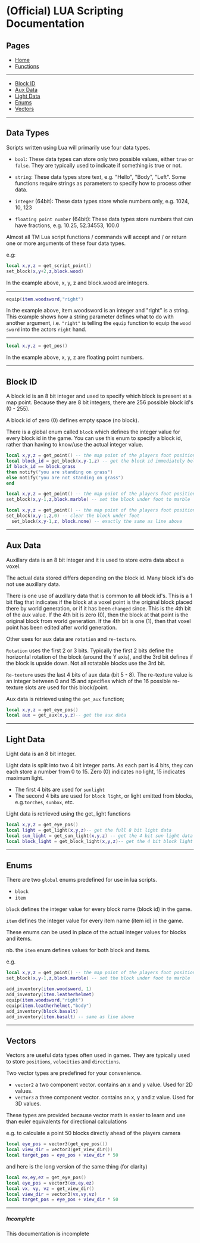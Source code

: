 # (Official) LUA Scripting Documentation

## Pages

- [Home](../../index)
- [Functions](functions)

___

- [Block ID](#block-id)
- [Aux Data](#aux-data)
- [Light Data](#light-data)
- [Enums](#enums)
- [Vectors](#vectors)

___

## Data Types

Scripts written using Lua will primarily use four data types.

- `bool`: These data types can store only two possible values, either `true` or `false`. They are typically used to indicate if something is true or not.

- `string`: These data types store text, e.g. "Hello", "Body", "Left". Some  functions require strings as parameters to specify how to process other data.

- `integer` (64bit): These data types store whole numbers only, e.g. 1024, 10, 123

- `floating point number` (64bit): These data types store numbers that can have fractions, e.g. 10.25, 52.34553, 100.0

Almost all TM Lua script functions / commands will accept and / or return one or more arguments of these four data types.

e.g:

```lua
local x,y,z = get_script_point()
set_block(x,y+2,z,block.wood)
```

In the example above, x, y, z and block.wood are integers.

___

```lua
equip(item.woodsword,"right")
```

In the example above, item.woodsword is an integer and "right" is a string. This example shows how a string parameter defines what to do with another argument, i.e. `"right"` is telling the `equip` function to equip the `wood sword` into the actors `right` hand.

___

```lua
local x,y,z = get_pos()
```

In the example above, x, y, z are floating point numbers.

___

## Block ID

A block id is an 8 bit integer and used to specify which block is present at a map point. Because they are 8 bit integers, there are 256 possible block id's (0 - 255).

A block id of zero (0) defines empty space (no block).

There is a global enum called `block` which defines the integer value for every block id in the game. You can use this enum to specify a block id, rather than having to know/use the actual integer value.

```lua
local x,y,z = get_point() -- the map point of the players foot position
local block_id = get_block(x,y-1,z) -- get the block id immediately below the players feet
if block_id == block.grass
then notify("you are standing on grass")
else notify("you are not standing on grass")
end
```

```lua
local x,y,z = get_point() -- the map point of the players foot position
set_block(x,y-1,z,block.marble) -- set the block under foot to marble
```

```lua
local x,y,z = get_point() -- the map point of the players foot position
set_block(x,y-1,z,0) -- clear the block under foot
  set_block(x,y-1,z, block.none) -- exactly the same as line above
```

___

## Aux Data

Auxillary data is an 8 bit integer and it is used to store extra data about a voxel.

The actual data stored differs depending on the block id. Many block id's do not use auxillary data.

There is one use of auxillary data that is common to all block id's. This is a 1 bit flag that indicates if the block at a voxel point is the original block placed there by world generation, or if it has been `changed` since. This is the 4th bit of the aux value. If the 4th bit is zero (0), then the block at that point is the original block from world generation. If the 4th bit is one (1), then that voxel point has been edited after world generation.

Other uses for aux data are `rotation` and `re-texture`.

`Rotation` uses the first 2 or 3 bits. Typically the first 2 bits define the horizontal rotation of the block (around the Y axis), and the 3rd bit defines if the block is upside down. Not all rotatable blocks use the 3rd bit.

`Re-texture` uses the last 4 bits of aux data (bit 5 - 8). The re-texture value is an integer between 0 and 15 and specifies which of the 16 possible re-texture slots are used for this block/point.

Aux data is retrieved using the `get_aux` function;

```lua
local x,y,z = get_eye_pos()
local aux = get_aux(x,y,z)-- get the aux data
```

___

## Light Data

Light data is an 8 bit integer.

Light data is split into two 4 bit integer parts. As each part is 4 bits, they can each store a number from 0 to 15. Zero (0) indicates no light, 15 indicates maximum light.

- The first 4 bits are used for `sunlight`
- The second 4 bits are used for `block light`, or light emitted from blocks, e.g.`torches`, `sunbox`, etc.

Light data is retrieved using the get_light functions

```lua
local x,y,z = get_eye_pos()
local light = get_light(x,y,z)-- get the full 8 bit light data
local sun_light = get_sun_light(x,y,z) -- get the 4 bit sun light data
local block_light = get_block_light(x,y,z)-- get the 4 bit block light data
```

___

## Enums

There are two `global` enums predefined for use in lua scripts.

- `block`
- `item`

`block` defines the integer value for every block name (block id) in the game.

`item` defines the integer value for every item name (item id) in the game.

These enums can be used in place of the actual integer values for blocks and items.

nb. the `item` enum defines values for both block and items.

e.g.

```lua
local x,y,z = get_point() -- the map point of the players foot position
set_block(x,y-1,z,block.marble) -- set the block under foot to marble
```

```lua
add_inventory(item.woodsword, 1)
add_inventory(item.leatherhelmet)
equip(item.woodsword,"right")
equip(item.leatherhelmet,"body")
add_inventory(block.basalt)
add_inventory(item.basalt) -- same as line above
```

___

## Vectors

Vectors are useful data types often used in games. They are typically used to store `positions`, `velocities` and `directions`.

Two vector types are predefined for your convenience.

- `vector2` a two component vector. contains an x and y value. Used for 2D values.
- `vector3` a three component vector. contains an x, y and z value. Used for 3D values.

These types are provided because vector math is easier to learn and use than euler equivalents for directional calculations 

e.g. to calculate a point 50 blocks directly ahead of the players camera

```lua
local eye_pos = vector3(get_eye_pos())
local view_dir = vector3(get_view_dir())
local target_pos = eye_pos + view_dir * 50
```

and here is the long version of the same thing (for clarity)

```lua
local ex,ey,ez = get_eye_pos()
local eye_pos = vector3(ex,ey,ez)
local vx, vy, vz = get_view_dir()
local view_dir = vector3(vx,vy,vz)
local target_pos = eye_pos + view_dir * 50
```

___

##### Incomplete

This documentation is incomplete
